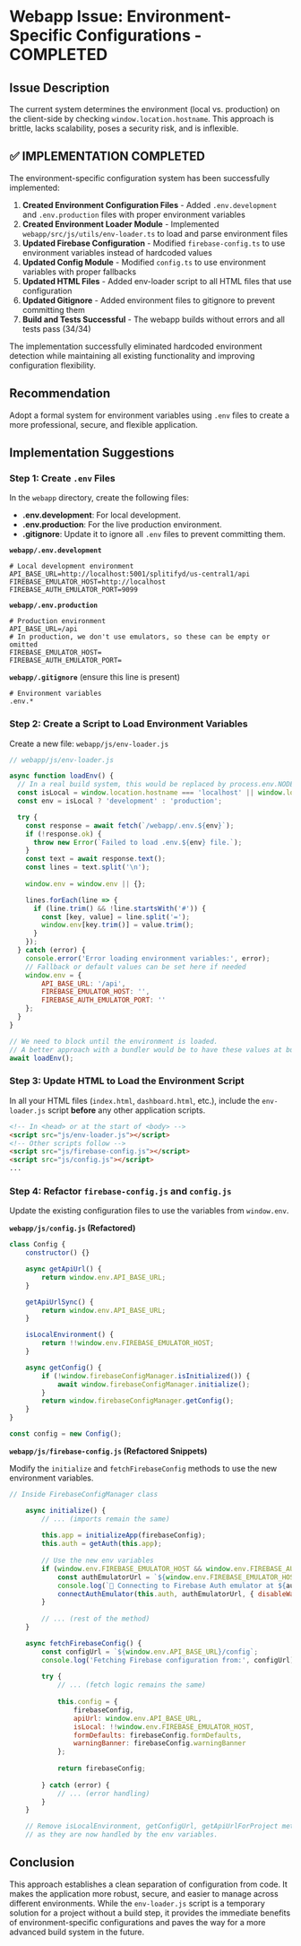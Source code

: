 # Webapp Issue: Environment-Specific Configurations - COMPLETED

## Issue Description

The current system determines the environment (local vs. production) on the client-side by checking `window.location.hostname`. This approach is brittle, lacks scalability, poses a security risk, and is inflexible.

## ✅ IMPLEMENTATION COMPLETED

The environment-specific configuration system has been successfully implemented:

1. **Created Environment Configuration Files** - Added `.env.development` and `.env.production` files with proper environment variables
2. **Created Environment Loader Module** - Implemented `webapp/src/js/utils/env-loader.ts` to load and parse environment files
3. **Updated Firebase Configuration** - Modified `firebase-config.ts` to use environment variables instead of hardcoded values
4. **Updated Config Module** - Modified `config.ts` to use environment variables with proper fallbacks
5. **Updated HTML Files** - Added env-loader script to all HTML files that use configuration
6. **Updated Gitignore** - Added environment files to gitignore to prevent committing them
7. **Build and Tests Successful** - The webapp builds without errors and all tests pass (34/34)

The implementation successfully eliminated hardcoded environment detection while maintaining all existing functionality and improving configuration flexibility.

## Recommendation

Adopt a formal system for environment variables using `.env` files to create a more professional, secure, and flexible application.

## Implementation Suggestions

### Step 1: Create `.env` Files

In the `webapp` directory, create the following files:

*   **.env.development**: For local development.
*   **.env.production**: For the live production environment.
*   **.gitignore**: Update it to ignore all `.env` files to prevent committing them.

**`webapp/.env.development`**
```
# Local development environment
API_BASE_URL=http://localhost:5001/splitifyd/us-central1/api
FIREBASE_EMULATOR_HOST=http://localhost
FIREBASE_AUTH_EMULATOR_PORT=9099
```

**`webapp/.env.production`**
```
# Production environment
API_BASE_URL=/api
# In production, we don't use emulators, so these can be empty or omitted
FIREBASE_EMULATOR_HOST=
FIREBASE_AUTH_EMULATOR_PORT=
```

**`webapp/.gitignore`** (ensure this line is present)
```
# Environment variables
.env.*
```

### Step 2: Create a Script to Load Environment Variables

Create a new file: `webapp/js/env-loader.js`

```javascript
// webapp/js/env-loader.js

async function loadEnv() {
  // In a real build system, this would be replaced by process.env.NODE_ENV
  const isLocal = window.location.hostname === 'localhost' || window.location.hostname === '127.0.0.1';
  const env = isLocal ? 'development' : 'production';

  try {
    const response = await fetch(`/webapp/.env.${env}`);
    if (!response.ok) {
      throw new Error(`Failed to load .env.${env} file.`);
    }
    const text = await response.text();
    const lines = text.split('\n');
    
    window.env = window.env || {};

    lines.forEach(line => {
      if (line.trim() && !line.startsWith('#')) {
        const [key, value] = line.split('=');
        window.env[key.trim()] = value.trim();
      }
    });
  } catch (error) {
    console.error('Error loading environment variables:', error);
    // Fallback or default values can be set here if needed
    window.env = {
        API_BASE_URL: '/api',
        FIREBASE_EMULATOR_HOST: '',
        FIREBASE_AUTH_EMULATOR_PORT: ''
    };
  }
}

// We need to block until the environment is loaded.
// A better approach with a bundler would be to have these values at build time.
await loadEnv();
```

### Step 3: Update HTML to Load the Environment Script

In all your HTML files (`index.html`, `dashboard.html`, etc.), include the `env-loader.js` script **before** any other application scripts.

```html
<!-- In <head> or at the start of <body> -->
<script src="js/env-loader.js"></script>
<!-- Other scripts follow -->
<script src="js/firebase-config.js"></script>
<script src="js/config.js"></script>
...
```

### Step 4: Refactor `firebase-config.js` and `config.js`

Update the existing configuration files to use the variables from `window.env`.

**`webapp/js/config.js` (Refactored)**

```javascript
class Config {
    constructor() {}

    async getApiUrl() {
        return window.env.API_BASE_URL;
    }

    getApiUrlSync() {
        return window.env.API_BASE_URL;
    }

    isLocalEnvironment() {
        return !!window.env.FIREBASE_EMULATOR_HOST;
    }

    async getConfig() {
        if (!window.firebaseConfigManager.isInitialized()) {
            await window.firebaseConfigManager.initialize();
        }
        return window.firebaseConfigManager.getConfig();
    }
}

const config = new Config();
```

**`webapp/js/firebase-config.js` (Refactored Snippets)**

Modify the `initialize` and `fetchFirebaseConfig` methods to use the new environment variables.

```javascript
// Inside FirebaseConfigManager class

    async initialize() {
        // ... (imports remain the same)
        
        this.app = initializeApp(firebaseConfig);
        this.auth = getAuth(this.app);
        
        // Use the new env variables
        if (window.env.FIREBASE_EMULATOR_HOST && window.env.FIREBASE_AUTH_EMULATOR_PORT) {
            const authEmulatorUrl = `${window.env.FIREBASE_EMULATOR_HOST}:${window.env.FIREBASE_AUTH_EMULATOR_PORT}`;
            console.log(`🔧 Connecting to Firebase Auth emulator at ${authEmulatorUrl}`);
            connectAuthEmulator(this.auth, authEmulatorUrl, { disableWarnings: true });
        }
        
        // ... (rest of the method)
    }

    async fetchFirebaseConfig() {
        const configUrl = `${window.env.API_BASE_URL}/config`;
        console.log('Fetching Firebase configuration from:', configUrl);
        
        try {
            // ... (fetch logic remains the same)
            
            this.config = {
                firebaseConfig,
                apiUrl: window.env.API_BASE_URL,
                isLocal: !!window.env.FIREBASE_EMULATOR_HOST,
                formDefaults: firebaseConfig.formDefaults,
                warningBanner: firebaseConfig.warningBanner
            };
            
            return firebaseConfig;
            
        } catch (error) {
            // ... (error handling)
        }
    }

    // Remove isLocalEnvironment, getConfigUrl, getApiUrlForProject methods
    // as they are now handled by the env variables.
```

## Conclusion

This approach establishes a clean separation of configuration from code. It makes the application more robust, secure, and easier to manage across different environments. While the `env-loader.js` script is a temporary solution for a project without a build step, it provides the immediate benefits of environment-specific configurations and paves the way for a more advanced build system in the future.
